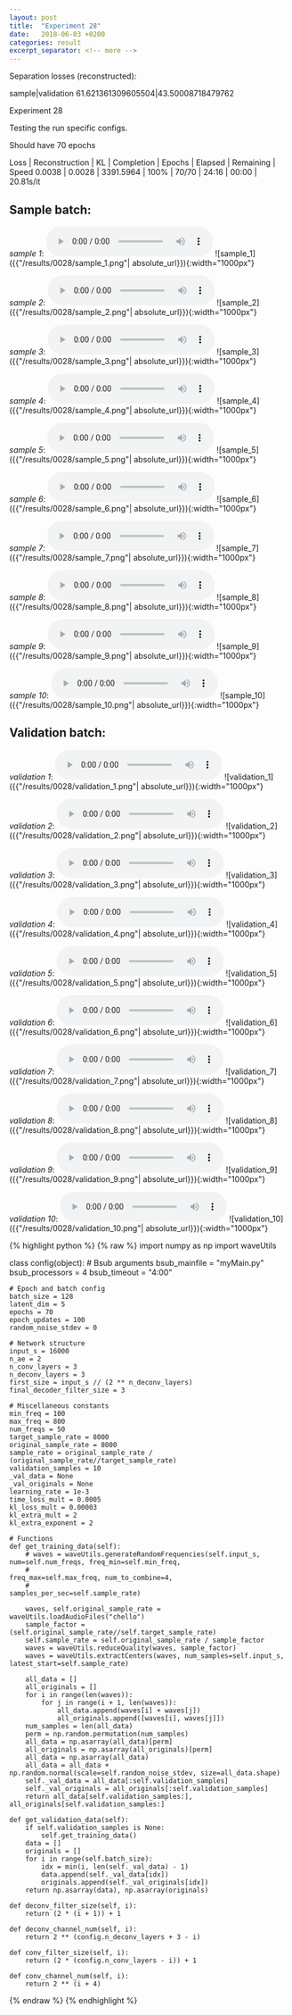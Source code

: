 ```yaml
---
layout: post
title:  "Experiment 28"
date:   2018-06-03 +0200
categories: result
excerpt_separator: <!-- more -->
---
```

Separation losses (reconstructed):

sample|validation
61.621361309605504|43.50008718479762<!-- more -->

Experiment 28

Testing the run specific configs.

Should have 70 epochs

Loss | Reconstruction | KL | Completion | Epochs | Elapsed | Remaining | Speed
0.0038 | 0.0028 | 3391.5964 | 100% | 70/70 | 24:16 | 00:00 | 20.81s/it

## **Sample batch**:
_sample 1_:
<audio src="/ResultsOverview/results/0028/sample_1.wav" controls preload></audio>
![sample_1]({{"/results/0028/sample_1.png"| absolute_url}}){:width="1000px"}

_sample 2_:
<audio src="/ResultsOverview/results/0028/sample_2.wav" controls preload></audio>
![sample_2]({{"/results/0028/sample_2.png"| absolute_url}}){:width="1000px"}

_sample 3_:
<audio src="/ResultsOverview/results/0028/sample_3.wav" controls preload></audio>
![sample_3]({{"/results/0028/sample_3.png"| absolute_url}}){:width="1000px"}

_sample 4_:
<audio src="/ResultsOverview/results/0028/sample_4.wav" controls preload></audio>
![sample_4]({{"/results/0028/sample_4.png"| absolute_url}}){:width="1000px"}

_sample 5_:
<audio src="/ResultsOverview/results/0028/sample_5.wav" controls preload></audio>
![sample_5]({{"/results/0028/sample_5.png"| absolute_url}}){:width="1000px"}

_sample 6_:
<audio src="/ResultsOverview/results/0028/sample_6.wav" controls preload></audio>
![sample_6]({{"/results/0028/sample_6.png"| absolute_url}}){:width="1000px"}

_sample 7_:
<audio src="/ResultsOverview/results/0028/sample_7.wav" controls preload></audio>
![sample_7]({{"/results/0028/sample_7.png"| absolute_url}}){:width="1000px"}

_sample 8_:
<audio src="/ResultsOverview/results/0028/sample_8.wav" controls preload></audio>
![sample_8]({{"/results/0028/sample_8.png"| absolute_url}}){:width="1000px"}

_sample 9_:
<audio src="/ResultsOverview/results/0028/sample_9.wav" controls preload></audio>
![sample_9]({{"/results/0028/sample_9.png"| absolute_url}}){:width="1000px"}

_sample 10_:
<audio src="/ResultsOverview/results/0028/sample_10.wav" controls preload></audio>
![sample_10]({{"/results/0028/sample_10.png"| absolute_url}}){:width="1000px"}

## **Validation batch**:
_validation 1_:
<audio src="/ResultsOverview/results/0028/validation_1.wav" controls preload></audio>
![validation_1]({{"/results/0028/validation_1.png"| absolute_url}}){:width="1000px"}

_validation 2_:
<audio src="/ResultsOverview/results/0028/validation_2.wav" controls preload></audio>
![validation_2]({{"/results/0028/validation_2.png"| absolute_url}}){:width="1000px"}

_validation 3_:
<audio src="/ResultsOverview/results/0028/validation_3.wav" controls preload></audio>
![validation_3]({{"/results/0028/validation_3.png"| absolute_url}}){:width="1000px"}

_validation 4_:
<audio src="/ResultsOverview/results/0028/validation_4.wav" controls preload></audio>
![validation_4]({{"/results/0028/validation_4.png"| absolute_url}}){:width="1000px"}

_validation 5_:
<audio src="/ResultsOverview/results/0028/validation_5.wav" controls preload></audio>
![validation_5]({{"/results/0028/validation_5.png"| absolute_url}}){:width="1000px"}

_validation 6_:
<audio src="/ResultsOverview/results/0028/validation_6.wav" controls preload></audio>
![validation_6]({{"/results/0028/validation_6.png"| absolute_url}}){:width="1000px"}

_validation 7_:
<audio src="/ResultsOverview/results/0028/validation_7.wav" controls preload></audio>
![validation_7]({{"/results/0028/validation_7.png"| absolute_url}}){:width="1000px"}

_validation 8_:
<audio src="/ResultsOverview/results/0028/validation_8.wav" controls preload></audio>
![validation_8]({{"/results/0028/validation_8.png"| absolute_url}}){:width="1000px"}

_validation 9_:
<audio src="/ResultsOverview/results/0028/validation_9.wav" controls preload></audio>
![validation_9]({{"/results/0028/validation_9.png"| absolute_url}}){:width="1000px"}

_validation 10_:
<audio src="/ResultsOverview/results/0028/validation_10.wav" controls preload></audio>
![validation_10]({{"/results/0028/validation_10.png"| absolute_url}}){:width="1000px"}


{% highlight python %}
{% raw %}
import numpy as np
import waveUtils


class config(object):
	# Bsub arguments
	bsub_mainfile = "myMain.py"
	bsub_processors = 4
	bsub_timeout = "4:00"

	# Epoch and batch config
	batch_size = 128
	latent_dim = 5
	epochs = 70
	epoch_updates = 100
	random_noise_stdev = 0

	# Network structure
	input_s = 16000
	n_ae = 2
	n_conv_layers = 3
	n_deconv_layers = 3
	first_size = input_s // (2 ** n_deconv_layers)
	final_decoder_filter_size = 3

	# Miscellaneous constants
	min_freq = 100
	max_freq = 800
	num_freqs = 50
	target_sample_rate = 8000
	original_sample_rate = 8000
	sample_rate = original_sample_rate / (original_sample_rate//target_sample_rate)
	validation_samples = 10
	_val_data = None
	_val_originals = None
	learning_rate = 1e-3
	time_loss_mult = 0.0005
	kl_loss_mult = 0.00003
	kl_extra_mult = 2
	kl_extra_exponent = 2

	# Functions
	def get_training_data(self):
		# waves = waveUtils.generateRandomFrequencies(self.input_s, num=self.num_freqs, freq_min=self.min_freq,
		#                                            freq_max=self.max_freq, num_to_combine=4,
		#                                            samples_per_sec=self.sample_rate)

		waves, self.original_sample_rate = waveUtils.loadAudioFiles("chello")
		sample_factor = (self.original_sample_rate//self.target_sample_rate)
		self.sample_rate = self.original_sample_rate / sample_factor
		waves = waveUtils.reduceQuality(waves, sample_factor)
		waves = waveUtils.extractCenters(waves, num_samples=self.input_s, latest_start=self.sample_rate)

		all_data = []
		all_originals = []
		for i in range(len(waves)):
			for j in range(i + 1, len(waves)):
				all_data.append(waves[i] + waves[j])
				all_originals.append([waves[i], waves[j]])
		num_samples = len(all_data)
		perm = np.random.permutation(num_samples)
		all_data = np.asarray(all_data)[perm]
		all_originals = np.asarray(all_originals)[perm]
		all_data = np.asarray(all_data)
		all_data = all_data + np.random.normal(scale=self.random_noise_stdev, size=all_data.shape)
		self._val_data = all_data[:self.validation_samples]
		self._val_originals = all_originals[:self.validation_samples]
		return all_data[self.validation_samples:], all_originals[self.validation_samples:]

	def get_validation_data(self):
		if self.validation_samples is None:
			self.get_training_data()
		data = []
		originals = []
		for i in range(self.batch_size):
			idx = min(i, len(self._val_data) - 1)
			data.append(self._val_data[idx])
			originals.append(self._val_originals[idx])
		return np.asarray(data), np.asarray(originals)

	def deconv_filter_size(self, i):
		return (2 * (i + 1)) + 1

	def deconv_channel_num(self, i):
		return 2 ** (config.n_deconv_layers + 3 - i)

	def conv_filter_size(self, i):
		return (2 * (config.n_conv_layers - i)) + 1

	def conv_channel_num(self, i):
		return 2 ** (i + 4)

{% endraw %}
{% endhighlight %}
